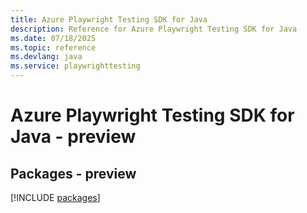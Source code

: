 ```yaml
---
title: Azure Playwright Testing SDK for Java
description: Reference for Azure Playwright Testing SDK for Java
ms.date: 07/18/2025
ms.topic: reference
ms.devlang: java
ms.service: playwrighttesting
---
```

# Azure Playwright Testing SDK for Java - preview
## Packages - preview
[!INCLUDE [packages](playwright-testing-index.md)]